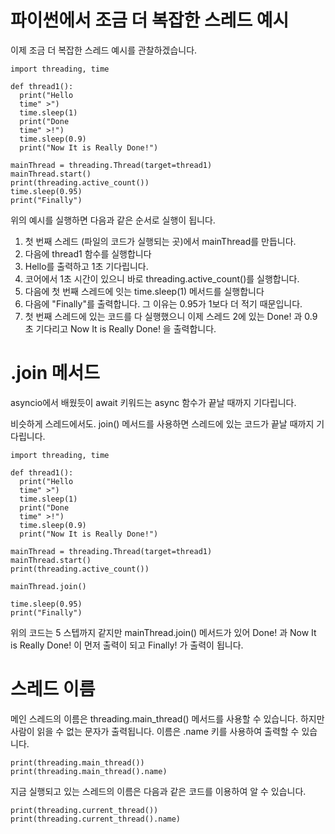
# 파이썬에서 조금 더 복잡한 스레드 예시
이제 조금 더 복잡한 스레드 예시를 관찰하겠습니다.

```
import threading, time

def thread1():
  print("Hello
  time" >")
  time.sleep(1)
  print("Done
  time" >!")
  time.sleep(0.9)
  print("Now It is Really Done!")

mainThread = threading.Thread(target=thread1)
mainThread.start()
print(threading.active_count())
time.sleep(0.95)
print("Finally")
```

위의 예시를 실행하면 다음과 같은 순서로 실행이 됩니다.

1. 첫 번째 스레드 (파일의 코드가 실행되는 곳)에서 mainThread를 만듭니다.
2. 다음에 thread1 함수를 실행합니다
3. Hello를 출력하고 1초 기다립니다.
4. 코어에서 1초 시간이 있으니 바로 threading.active_count()를 실행합니다.
5. 다음에 첫 번째 스레드에 잇는 time.sleep(1) 메서드를 실행합니다
6. 다음에 "Finally"를 출력합니다. 그 이유는 0.95가 1보다 더 적기 때문입니다.
7. 첫 번째 스레드에 있는 코드를 다 실행했으니 이제 스레드 2에 있는 Done! 과 0.9초 기다리고 Now It is Really Done! 을 출력합니다.

# .join 메서드
asyncio에서 배웠듯이 await 키워드는 async 함수가 끝날 때까지 기다립니다.

비슷하게 스레드에서도. join() 메서드를 사용하면 스레드에 있는 코드가 끝날 때까지 기다립니다.

```
import threading, time

def thread1():
  print("Hello
  time" >")
  time.sleep(1)
  print("Done
  time" >!")
  time.sleep(0.9)
  print("Now It is Really Done!")

mainThread = threading.Thread(target=thread1)
mainThread.start()
print(threading.active_count())

mainThread.join()

time.sleep(0.95)
print("Finally")
```

위의 코드는 5 스텝까지 같지만 mainThread.join() 메서드가 있어 Done! 과 Now It is Really Done! 이 먼저 출력이 되고 Finally! 가 출력이 됩니다.

# 스레드 이름
메인 스레드의 이름은 threading.main_thread() 메서드를 사용할 수 있습니다. 하지만 사람이 읽을 수 없는 문자가 출력됩니다. 이름은 .name 키를 사용하여 출력할 수 있습니다.

```
print(threading.main_thread())
print(threading.main_thread().name)
```

지금 실행되고 있는 스레드의 이름은 다음과 같은 코드를 이용하여 알 수 있습니다.

```
print(threading.current_thread())
print(threading.current_thread().name)
```
